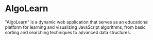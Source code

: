 # AlgoLearn
"AlgoLearn" is a dynamic web application that serves as an educational platform for learning and visualizing JavaScript algorithms, from basic sorting and searching techniques to advanced data structures.
